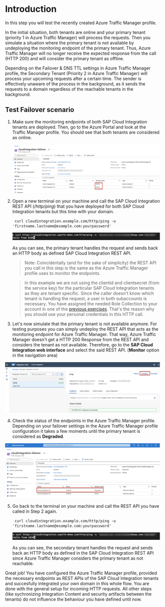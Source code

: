 # Introduction

In this step you will test the recently created Azure Traffic Manager profile. 

In the initial situation, both tenants are online and your primary tenant (priority 1 in Azure Traffic Manager) will process the requests. Then you simulate a situation where the primary tenant is not available by undeploying the monitoring endpoint of the primary tenant. Thus, Azure Traffic Manager will no longer receive the expected response from the call (HTTP 200) and will consider the primary tenant as offline. 

Depending on the Failover & DNS TTL settings in Azure Traffic Manager profile, the Secondary Tenant (Priority 2 in Azure Traffic Manager) will process your upcoming requests after a certain time. The sender is effectively unaware of the process in the background, as it sends the requests to a domain regardless of the reachable tenants in the background.


## Test Failover scenario

1. Make sure the monitoring endpoints of both SAP Cloud Integration tenants are deployed. Then, go to the Azure Portal and look at the Traffic Manager profile. You should see that both tenants are considered as online. 

    ![Azure Traffic Manager profile endpoint status](./images/01.png)

2. Open a new terminal on your machine and call the SAP Cloud Integration REST API (*/http/ping*) that you have deployed for both SAP Cloud Integration tenants but this time with your domain. 

   ```console
    curl cloudintegration.example.com/http/ping -u 'firstname.lastname@example.com:yourpassword'
   ```
    ![Custom Domain Call](./images/02.png)

    As you can see, the primary tenant handles the request and sends back an HTTP body as defined SAP Cloud Integration REST API. 

   > Note: Coincidentally (and for the sake of simplicity) the REST API you call in this step is the same as the Azure Traffic Manager profile uses to monitor the endpoints. 

   > In this example we are not using the clientid and clientsecret (from the service key) for the particular SAP Cloud Integration tenants as they are tenant specific. Since the caller doesn't know which tenant is handling the request, a user in both subaccounts is necessary. You have assigned the needed Role Collection to your account in one of the [previous exercises](./../01-SetupCloudIntegration/README.md#rolecollection-sender). That's the reason why you should use your personal credentials in this HTTP call. 

3. Let's now simulate that the primary tenant is not available anymore. For testing purposes you can simply undeploy the REST API that acts as the monitoring endpoint for Azure Traffic Manager. That way, Azure Traffic Manager doesn't get a HTTP 200 Response from the REST API and considers the tenant as not available. 
Therefore, go to the **SAP Cloud Integration web interface** and select the said REST API. (**Monitor** option in the navigation area)

![Undeploy REST API in SAP Cloud Integration web interface](./images/03.png)

4. Check the status of the endpoints in the Azure Traffic Manager profile. Depending on your failover settings in the Azure Traffic Manager profile configuration it takes a few moments until the primary tenant is considered as **Degraded**. 

![Endpoints monitoring Azure Traffic Manager profile](./images/04.png)

5. Go back to the terminal on your machine and call the REST API you have called in Step 2 again. 

   ```console
    curl cloudintegration.example.com/http/ping -u 'firstname.lastname@example.com:yourpassword'
   ```

   ![Custom Domain Call](./images/05.png)

   As you can see, the secondary tenant handles the request and sends back an HTTP body as defined in the SAP Cloud Integration REST API since Azure Traffic Manager considers the primary tenant as not reachable. 


Great job! You have configured the Azure Traffic Manager profile, provided the necessary endpoints as REST APIs of the SAP Cloud Integration tenants and succesfully integrated your own domain in this whole flow. You are done with the general setup for incoming HTTP requests. All other steps (like sychronizing Integration Content and security artifacts between the tenants) do not influence the behaviour you have defined until now. 

